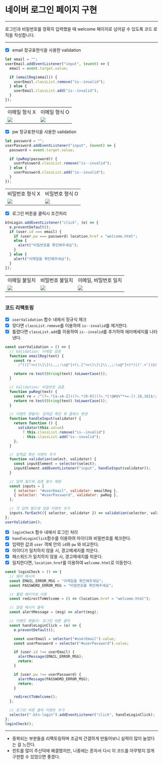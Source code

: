 # 네이버 로그인 페이지 구현

---

로그인과 비밀번호를 정확히 입력했을 때 welcome 페이지로 넘어갈 수 있도록 코드 로직을 작성합니다.

---

- [x] email 정규표현식을 사용한 validation

```js
let email = "";
userEmail.addEventListener("input", (event) => {
  email = event.target.value;

  if (emailReg(email)) {
    userEmail.classList.remove("is--invalid");
  } else {
    userEmail.classList.add("is--invalid");
  }
});
```

<table>
  <tr>
    <td>
      이메일 형식 X
    </td>
    <td>
      이메일 형식 O
    </td>

  </tr>
  <tr>
    <td>
      <img src="https://github.com/Bambiru/js-homework/assets/116716953/920831e9-eccf-42b0-98f3-90066c33b49d">
    </td>
    <td>
      <img src="https://github.com/Bambiru/js-homework/assets/116716953/e15bdd69-8ad7-466c-a43e-b74690e45b0a">
    </td>

  </tr>
</table>

- [x] pw 정규표현식을 사용한 validation

```js
let password = "";
userPassword.addEventListener("input", (event) => {
  password = event.target.value;

  if (pwReg(password)) {
    userPassword.classList.remove("is--invalid");
  } else {
    userPassword.classList.add("is--invalid");
  }
});
```

<table>
  <tr>
    <td>
      비밀번호 형식 X
    </td>
    <td>
      비밀번호 형식 O
    </td>

  </tr>
  <tr>
    <td>
      <img src="https://github.com/Bambiru/js-homework/assets/116716953/abae232f-6a77-48ab-a9e0-7a6f00df99b5">
    </td>
    <td>
      <img src="https://github.com/Bambiru/js-homework/assets/116716953/8d0942cb-290c-4e51-987d-8c4a57d8778b">
    </td>

  </tr>
</table>

- [x] 로그인 버튼을 클릭시 조건처리

```js
btnLogin.addEventListener("click", (e) => {
  e.preventDefault();
  if (user.id === email) {
    if (user.pw === password) location.href = "welcome.html";
    else {
      alert("비밀번호를 확인해주세요");
    }
  } else {
    alert("이메일을 확인해주세요");
  }
});
```

<table>
  <tr>
    <td>
      이메일 불일치
    </td>
    <td>
      비밀번호 불일치
    </td>
    <td>
      이메일, 비밀번호 일치
    </td>
  </tr>
  <tr>
    <td>
      <img src="https://github.com/Bambiru/js-homework/assets/116716953/177f2546-60e5-412a-a793-2ee2026636e5">
    </td>
    <td>
      <img src="https://github.com/Bambiru/js-homework/assets/116716953/8766f696-1eb4-48de-98f8-846ed1b3c82c">
    </td>
    <td>
      <img src="https://github.com/Bambiru/js-homework/assets/116716953/7ee65f92-e289-4b52-8da2-48b1af13b764">
    </td>
  </tr>
</table>

---

### 코드 리팩토링

- [x] `userValidation` 함수 내에서 정규식 체크
- [x] 맞다면 `classList.remove`를 이용하여 `is--invalid`를 제거한다.
- [x] 틀렸다면 `classList.add`를 이용하여 `is--invalid`를 추가하여 에러메세지를 나타낸다.

```js
const userValidation = () => {
  // Validation: 이메일 검증
  function emailReg(text) {
    const re =
      /^(([^<>()\[\]\\.,;:\s@"]+(\.[^<>()\[\]\\.,;:\s@"]+)*)|(".+"))@((\[[0-9]{1,3}\.[0-9]{1,3}\.[0-9]{1,3}\.[0-9]{1,3}\])|(([a-zA-Z\-0-9]+\.)+[a-zA-Z]{2,}))$/;

    return re.test(String(text).toLowerCase());
  }

  // Validation: 비밀번호 검증
  function pwReg(text) {
    const re = /^(?=.*[a-zA-Z])(?=.*[0-9])(?=.*[!@#$%^*+=-]).{6,16}$/;
    return re.test(String(text).toLowerCase());
  }

  // 이벤트 핸들러: 입력값 확인 후 클래스 변경
  function handleInput(validator) {
    return function () {
      validator(this.value)
        ? this.classList.remove("is--invalid")
        : this.classList.add("is--invalid");
    };
  }

  // 입력값 확인 이벤트 추가
  function validation(select, validator) {
    const inputElement = selector(select);
    inputElement.addEventListener("input", handleInput(validator));
  }

  // 입력 필드와 검증 함수 매핑
  const inputs = [
    { selector: "#userEmail", validator: emailReg },
    { selector: "#userPassword", validator: pwReg },
  ];

  // 각 입력 필드에 검증 이벤트 추가
  inputs.forEach(({ selector, validator }) => validation(selector, validator));
};
userValidation();
```

- [x] `loginCheck` 함수 내에서 로그인 처리
- [x] `handleLoginClick`함수를 이용하여 아이디와 비밀번호를 체크한다.
- [x] 입력한 값과 `user` 객체 안의 `id`와 `pw` 와 비교한다.
- [x] 아이디가 일치하지 않을 시, 경고메세지를 띄운다.
- [x] 패스워드가 일치하지 않을 시, 경고메세지를 띄운다.
- [x] 일치한다면, `location.href`를 이용하여 `welcome.html`로 이동한다.

```js
const loginCheck = () => {
  // 에러 메시지
  const EMAIL_ERROR_MSG = "이메일을 확인해주세요";
  const PASSWORD_ERROR_MSG = "비밀번호를 확인해주세요";

  // 웰컴 페이지로 이동
  const redirectToWelcome = () => (location.href = "welcome.html");

  // 알림 메시지 출력
  const alertMessage = (msg) => alert(msg);

  // 이벤트 핸들러: 로그인 버튼 클릭
  const handleLoginClick = (e) => {
    e.preventDefault();

    const userEmail = selector("#userEmail").value;
    const userPassword = selector("#userPassword").value;

    if (user.id !== userEmail) {
      alertMessage(EMAIL_ERROR_MSG);
      return;
    }

    if (user.pw !== userPassword) {
      alertMessage(PASSWORD_ERROR_MSG);
      return;
    }

    redirectToWelcome();
  };

  // 로그인 버튼 클릭 이벤트 추가
  selector(".btn-login").addEventListener("click", handleLoginClick);
};
loginCheck();
```

---

- 중복되는 부분들을 리팩토링하며 조금씩 간결하게 만들어보니 실력이 많이 늘었다는 걸 느낀다.
- 힌트를 많이 주신덕에 해결했지만,
  나중에는 혼자서 다시 이 코드를 아무렇지 않게 구현할 수 있었으면 좋겠다.
